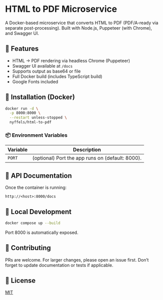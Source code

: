 # HTML to PDF Microservice

A Docker-based microservice that converts HTML to PDF (PDF/A-ready via separate post-processing). Built with Node.js, Puppeteer (with Chrome), and Swagger UI.

## 🔧 Features

- HTML → PDF rendering via headless Chrome (Puppeteer)
- Swagger UI available at `/docs`
- Supports output as base64 or file
- Full Docker build (includes TypeScript build)
- Google Fonts included

## 🚀 Installation (Docker)

```bash
docker run -d \
  -p 8000:8000 \
  --restart unless-stopped \
  nyffels/html-to-pdf
```

### 📦 Environment Variables

| Variable | Description |
|----------|-------------|
| `PORT`   | (optional) Port the app runs on (default: 8000). |

## 📘 API Documentation

Once the container is running:

```
http://<host>:8000/docs
```

## 🧪 Local Development

```bash
docker compose up --build
```

Port 8000 is automatically exposed.

## 🤝 Contributing

PRs are welcome. For larger changes, please open an issue first. Don’t forget to update documentation or tests if applicable.

## 📝 License

[MIT](https://choosealicense.com/licenses/mit/)
